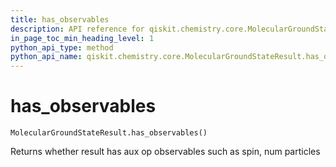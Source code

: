 ```yaml
---
title: has_observables
description: API reference for qiskit.chemistry.core.MolecularGroundStateResult.has_observables
in_page_toc_min_heading_level: 1
python_api_type: method
python_api_name: qiskit.chemistry.core.MolecularGroundStateResult.has_observables
---
```


# has\_observables

<span id="qiskit.chemistry.core.MolecularGroundStateResult.has_observables" />

`MolecularGroundStateResult.has_observables()`

Returns whether result has aux op observables such as spin, num particles


